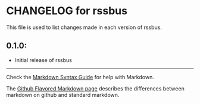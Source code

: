 # CHANGELOG for rssbus

This file is used to list changes made in each version of rssbus.

## 0.1.0:

* Initial release of rssbus

- - -
Check the [Markdown Syntax Guide](http://daringfireball.net/projects/markdown/syntax) for help with Markdown.

The [Github Flavored Markdown page](http://github.github.com/github-flavored-markdown/) describes the differences between markdown on github and standard markdown.
